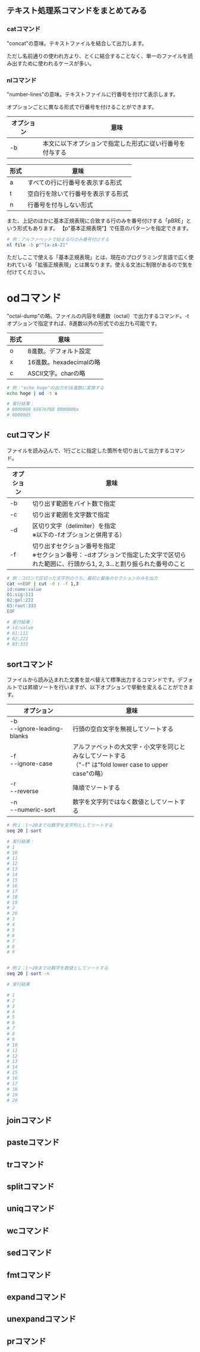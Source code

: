 ## テキスト処理系コマンドをまとめてみる

### catコマンド
"concat"の意味。テキストファイルを結合して出力します。

ただし名前通りの使われ方より、とくに結合することなく、単一のファイルを読み出すために使われるケースが多い。

### nlコマンド
"number-lines"の意味。テキストファイルに行番号を付けて表示します。

オプションごとに異なる形式で行番号を付けることができます。

|オプション|意味|
|----------|----|
|-b|本文に以下オプションで指定した形式に従い行番号を付与する|


|形式|意味|
|----|----|
|a|すべての行に行番号を表示する形式|
|t|空白行を除いて行番号を表示する形式|
|n|行番号を付与しない形式|

また、上記のほかに基本正規表現に合致する行のみを番号付けする「pBRE」という形式もあります。
【p"基本正規表現"】で任意のパターンを指定できます。

```bash
# 例：アルファベットで始まる行のみ番号付けする
nl file -b p"^[a-zA-Z]"
```

ただしここで使える「基本正規表現」とは、現在のプログラミング言語で広く使われている「拡張正規表現」とは異なります。使える文法に制限があるので気を付けてください。

# odコマンド
"octal-dump"の略。ファイルの内容を8進数（octal）で出力するコマンド。-tオプションで指定すれば、8進数以外の形式での出力も可能です。

|形式|意味|
|----|----|
|o|8進数。デフォルト設定|
|x|16進数。hexadecimalの略|
|c|ASCII文字。charの略|

```bash
# 例："echo hoge"の出力を16進数に変換する
echo hoge | od -t x

# 実行結果：
# 0000000 65676f68 0000000a
# 0000005
```

## cutコマンド
ファイルを読み込んで、1行ごとに指定した箇所を切り出して出力するコマンド。

|オプション|意味|
|----------|----|
|-b|切り出す範囲をバイト数で指定|
|-c|切り出す範囲を文字数で指定|
|-d|区切り文字（delimiter）を指定<br>※以下の-fオプションと併用する）|
|-f|切り出すセクション番号を指定<br>※セクション番号：-dオプションで指定した文字で区切られた範囲に、行頭から1, 2, 3...と割り振られた番号のこと|

```bash
# 例：コロンで区切った文字列のうち、最初と最後のセクションのみを出力
cat <<EOF | cut -d : -f 1,3
id:name:value
01:sig:111
02:gel:222
03:root:333
EOF

# 実行結果：
# id:value
# 01:111
# 02:222
# 03:333
```

## sortコマンド
ファイルから読み込まれた文書を並べ替えて標準出力するコマンドです。デフォルトでは昇順ソートを行いますが、以下オプションで挙動を変えることができます。

|オプション|意味|
|----------|----|
|-b<br>--ignore-leading-blanks|行頭の空白文字を無視してソートする|
|-f<br>--ignore-case|アルファベットの大文字・小文字を同じとみなしてソートする<br>（"-f" は"fold lower case to upper case"の略）|
|-r<br>--reverse|降順でソートする|
|-n<br>--numeric-sort|数字を文字列ではなく数値としてソートする|

```bash
# 例１：1〜20までの数字を文字列としてソートする
seq 20 | sort

# 実行結果：
# 1
# 10
# 11
# 12
# 13
# 14
# 15
# 16
# 17
# 18
# 19
# 2
# 20
# 3
# 4
# 5
# 6
# 7
# 8
# 9


# 例２：1〜20までの数字を数値としてソートする
seq 20 | sort -n

# 実行結果

# 1
# 2
# 3
# 4
# 5
# 6
# 7
# 8
# 9
# 10
# 11
# 12
# 13
# 14
# 15
# 16
# 17
# 18
# 19
# 20
```

## joinコマンド

## pasteコマンド

## trコマンド

## splitコマンド

## uniqコマンド

## wcコマンド

## sedコマンド

## fmtコマンド

## expandコマンド

## unexpandコマンド

## prコマンド

